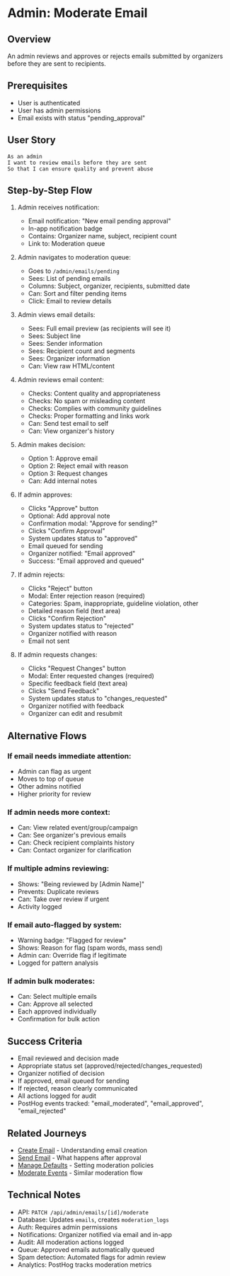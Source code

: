 # Admin: Moderate Email

## Overview

An admin reviews and approves or rejects emails submitted by organizers before they are sent to recipients.

## Prerequisites

- User is authenticated
- User has admin permissions
- Email exists with status "pending_approval"

## User Story

```
As an admin
I want to review emails before they are sent
So that I can ensure quality and prevent abuse
```

## Step-by-Step Flow

1. Admin receives notification:
   - Email notification: "New email pending approval"
   - In-app notification badge
   - Contains: Organizer name, subject, recipient count
   - Link to: Moderation queue

2. Admin navigates to moderation queue:
   - Goes to `/admin/emails/pending`
   - Sees: List of pending emails
   - Columns: Subject, organizer, recipients, submitted date
   - Can: Sort and filter pending items
   - Click: Email to review details

3. Admin views email details:
   - Sees: Full email preview (as recipients will see it)
   - Sees: Subject line
   - Sees: Sender information
   - Sees: Recipient count and segments
   - Sees: Organizer information
   - Can: View raw HTML/content

4. Admin reviews email content:
   - Checks: Content quality and appropriateness
   - Checks: No spam or misleading content
   - Checks: Complies with community guidelines
   - Checks: Proper formatting and links work
   - Can: Send test email to self
   - Can: View organizer's history

5. Admin makes decision:
   - Option 1: Approve email
   - Option 2: Reject email with reason
   - Option 3: Request changes
   - Can: Add internal notes

6. If admin approves:
   - Clicks "Approve" button
   - Optional: Add approval note
   - Confirmation modal: "Approve for sending?"
   - Clicks "Confirm Approval"
   - System updates status to "approved"
   - Email queued for sending
   - Organizer notified: "Email approved"
   - Success: "Email approved and queued"

7. If admin rejects:
   - Clicks "Reject" button
   - Modal: Enter rejection reason (required)
   - Categories: Spam, inappropriate, guideline violation, other
   - Detailed reason field (text area)
   - Clicks "Confirm Rejection"
   - System updates status to "rejected"
   - Organizer notified with reason
   - Email not sent

8. If admin requests changes:
   - Clicks "Request Changes" button
   - Modal: Enter requested changes (required)
   - Specific feedback field (text area)
   - Clicks "Send Feedback"
   - System updates status to "changes_requested"
   - Organizer notified with feedback
   - Organizer can edit and resubmit

## Alternative Flows

### If email needs immediate attention:
- Admin can flag as urgent
- Moves to top of queue
- Other admins notified
- Higher priority for review

### If admin needs more context:
- Can: View related event/group/campaign
- Can: See organizer's previous emails
- Can: Check recipient complaints history
- Can: Contact organizer for clarification

### If multiple admins reviewing:
- Shows: "Being reviewed by [Admin Name]"
- Prevents: Duplicate reviews
- Can: Take over review if urgent
- Activity logged

### If email auto-flagged by system:
- Warning badge: "Flagged for review"
- Shows: Reason for flag (spam words, mass send)
- Admin can: Override flag if legitimate
- Logged for pattern analysis

### If admin bulk moderates:
- Can: Select multiple emails
- Can: Approve all selected
- Each approved individually
- Confirmation for bulk action

## Success Criteria

- Email reviewed and decision made
- Appropriate status set (approved/rejected/changes_requested)
- Organizer notified of decision
- If approved, email queued for sending
- If rejected, reason clearly communicated
- All actions logged for audit
- PostHog events tracked: "email_moderated", "email_approved", "email_rejected"

## Related Journeys

- [Create Email](./create.md) - Understanding email creation
- [Send Email](./send.md) - What happens after approval
- [Manage Defaults](../admin/manage-defaults.md) - Setting moderation policies
- [Moderate Events](../admin/moderate-events.md) - Similar moderation flow

## Technical Notes

- API: `PATCH /api/admin/emails/[id]/moderate`
- Database: Updates `emails`, creates `moderation_logs`
- Auth: Requires admin permissions
- Notifications: Organizer notified via email and in-app
- Audit: All moderation actions logged
- Queue: Approved emails automatically queued
- Spam detection: Automated flags for admin review
- Analytics: PostHog tracks moderation metrics

